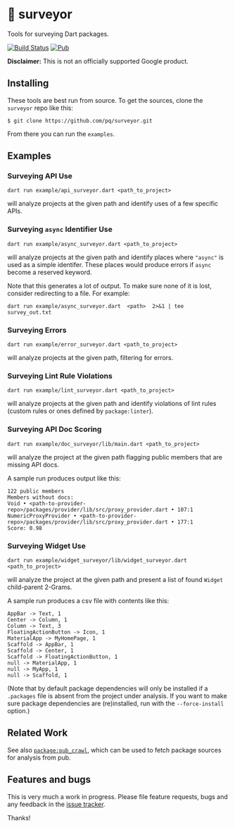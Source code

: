 # 📐 surveyor
Tools for surveying Dart packages.

[![Build Status](https://github.com/pq/surveyor/actions/workflows/dart.yml/badge.svg)](https://github.com/pq/surveyor/actions)
[![Pub](https://img.shields.io/pub/v/surveyor.svg)](https://pub.dartlang.org/packages/surveyor)


**Disclaimer:** This is not an officially supported Google product.

## Installing

These tools are best run from source.  To get the sources, clone the `surveyor` repo like this:

    $ git clone https://github.com/pq/surveyor.git

From there you can run the `examples`.

## Examples

### Surveying API Use

    dart run example/api_surveyor.dart <path_to_project>

will analyze projects at the given path and identify uses of a few specific APIs.

### Surveying `async` Identifier Use

    dart run example/async_surveyor.dart <path_to_project>

will analyze projects at the given path and identify places where `"async"` is used as a simple identifer.  These places would produce errors if `async` become a reserved keyword.

Note that this generates a lot of output.  To make sure none of it is lost, consider redirecting to a file.  For example:

    dart run example/async_surveyor.dart  <path>  2>&1 | tee survey_out.txt

### Surveying Errors

    dart run example/error_surveyor.dart <path_to_project>

will analyze projects at the given path, filtering for errors.

### Surveying Lint Rule Violations

    dart run example/lint_surveyor.dart <path_to_project>

will analyze projects at the given path and identify violations of lint rules (custom rules or ones defined by `package:linter`).

### Surveying API Doc Scoring

    dart run example/doc_surveyor/lib/main.dart <path_to_project>
 
will analyze the project at the given path flagging public members that are missing API docs.

A sample run produces output like this:

```
122 public members
Members without docs:
Void • <path-to-provider-repo>/packages/provider/lib/src/proxy_provider.dart • 107:1
NumericProxyProvider • <path-to-provider-repo>/packages/provider/lib/src/proxy_provider.dart • 177:1
Score: 0.98
```

### Surveying Widget Use

    dart run example/widget_surveyor/lib/widget_surveyor.dart <path_to_project>

will analyze the project at the given path and present a list of found `Widget` child-parent 2-Grams.

A sample run produces a csv file with contents like this:

```
AppBar -> Text, 1
Center -> Column, 1
Column -> Text, 3
FloatingActionButton -> Icon, 1
MaterialApp -> MyHomePage, 1
Scaffold -> AppBar, 1
Scaffold -> Center, 1
Scaffold -> FloatingActionButton, 1
null -> MaterialApp, 1
null -> MyApp, 1
null -> Scaffold, 1
```

(Note that by default package dependencies will only be installed if a `.packages` file is absent from the project under analysis.  If you want to make sure package dependencies are (re)installed, run with the `--force-install` option.)

## Related Work

See also [`package:pub_crawl`][pub_crawl], which can be used to fetch package sources for analysis from pub.

## Features and bugs

This is very much a work in progress.  Please file feature requests, bugs and any feedback in the [issue tracker][tracker].

Thanks!

[tracker]: https://github.com/pq/surveyor/issues
[pub_crawl]: https://github.com/pq/pub_crawl
